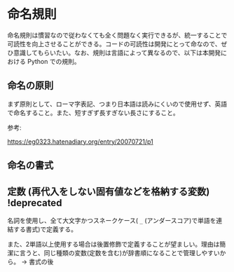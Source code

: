 # 命名規則

命名規則は慣習なので従わなくても全く問題なく実行できるが、統一することで可読性を向上させることができる。コードの可読性は開発にとって命なので、ぜひ意識してもらいたい。なお、規則は言語によって異なるので、以下は本開発における Python での規則。

## 命名の原則

まず原則として、ローマ字表記、つまり日本語は読みにくいので使用せず、英語で命名すること。また、短すぎず長すぎない長さにすること。

参考:

https://eg0323.hatenadiary.org/entry/20070721/p1

## 命名の書式







## 定数 (再代入をしない固有値などを格納する変数) !deprecated

名詞を使用し、全て大文字かつスネークケース( `_` (アンダースコア)で単語を連結する書式)で定義する。

また、2単語以上使用する場合は後置修飾で定義することが望ましい。理由は簡潔に言うと、同じ種類の変数(定数を含む)が辞書順になることで管理しやすいから。 -> 書式の後


